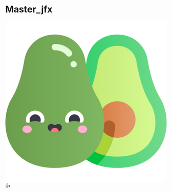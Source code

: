 # Master_jfx
![imagen](https://github.com/Viter1/login_jfx/blob/master/avocado%20(1).png)<br>
:+1:

